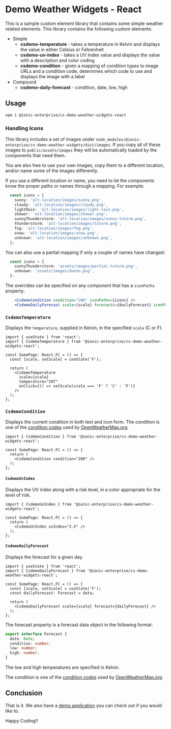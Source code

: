 # Demo Weather Widgets - React

This is a sample custom element library that contains some simple weather related elements. This library contains the following custom elements:

- Simple
  - **csdemo-temperature** - takes a temperature in Kelvin and displays the value in either Celsius or Fahrenheit
  - **csdemo-uv-index** - takes a UV Index value and displays the value with a description and color coding
  - **csdemo-condition** - given a mapping of condition types to image URLs and a condition code, determines which code to use and displays the image with a label
- Compound
  - **csdemo-daily-forecast** - condition, date, low, high

## Usage

```bash
npm i @ionic-enterprise/cs-demo-weather-widgets-react
```

### Handling Icons

This library includes a set of images under `node_modules/@ionic-enterprise/cs-demo-weather-widgets/dist/images`. If you copy all of these images to `public/assets/images` they will be automatically loaded by the components that need them.

You are also free to use your own images, copy them to a different location, and/or name some of the images differently.

If you use a different location or name, you need to let the components know the proper paths or names through a mapping. For example:

```typescript
  const icons = {
    sunny: 'alt-location/images/sunny.png',
    cloudy: 'alt-location/images/cloudy.png',
    lightRain: 'alt-location/images/light-rain.png',
    shower: 'alt-location/images/shower.png',
    sunnyThunderstorm: 'alt-location/images/sunny-tstorm.png',
    thunderstorm: 'alt-location/images/tstorm.png',
    fog: 'alt-location/images/fog.png',
    snow: 'alt-location/images/snow.png',
    unknown: 'alt-location/images/unknown.png',
  };
```

You can also use a partial mapping if only a couple of names have changed:

```typescript
  const icons = {
    sunnyThunderstorm: 'assets/images/partial-tstorm.png',
    unknown: 'assets/images/dunno.png',
  };
```

The overrides can be specified on any component that has a `iconPaths` property:

```jsx
    <CsdemoCondition condition="200" iconPaths={icons} />
    <CsdemoDailyForecast scale={scale} forecasts={dailyForecast} iconPaths={icons} />
```

### `CsdemoTemperature`

Displays the `temperature`, supplied in Kelvin, in the specified `scale` (C or F).

```tsx
import { useState } from 'react';
import { CsdemoTemperature } from '@ionic-enterprise/cs-demo-weather-widgets-react';

const SomePage: React.FC = () => {
  const [scale, setScale] = useState('F');

  return (
    <CsdemoTemperature
      scale={scale}
      temperature="297"
      onClick={() => setScale(scale === 'F' ? 'C' : 'F')}
    />
  );
};
```

### `CsdemoCondition`

Displays the current condition in both text and icon form. The condition is one of the [condition codes](https://openweathermap.org/weather-conditions) used by [OpenWeatherMap.org](https://openweathermap.org).

```tsx
import { CsdemoCondition } from '@ionic-enterprise/cs-demo-weather-widgets-react';

const SomePage: React.FC = () => {
  return (
    <CsdemoCondition condition="200" />
  );
};
```

#### `CsdemoUvIndex`

Displays the UV index along with a risk level, in a color appropriate for the level of risk.

```tsx
import { CsdemoUvIndex } from '@ionic-enterprise/cs-demo-weather-widgets-react';

const SomePage: React.FC = () => {
  return (
    <CsdemoUvIndex uvIndex="2.5" />
  );
};
```

#### `CsdemoDailyForecast`

Displays the forecast for a given day.

```tsx
import { useState } from 'react';
import { CsdemoDailyForecast } from '@ionic-enterprise/cs-demo-weather-widgets-react';

const SomePage: React.FC = () => {
  const [scale, setScale] = useState('F');
  const dailyForecast: Forecast = data;

  return (
    <CsdemoDailyForecast scale={scale} forecast={dailyForecast} />
  );
};
```

The forecast property is a forecast data object in the following format:

```TypeScript
export interface Forecast {
  date: Date;
  condition: number;
  low: number;
  high: number;
}
```

The low and high temperatures are specified in Kelvin.

The condition is one of the [condition codes](https://openweathermap.org/weather-conditions) used by [OpenWeatherMap.org](https://openweathermap.org).

## Conclusion

That is it. We also have a [demo application](https://github.com/ionic-enterprise/ionic-weather-react) you can check out if you would like to.

Happy Coding!!